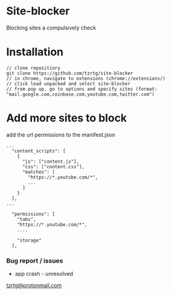 # Site-blocker

Blocking sites a compulsively check

<!-- # Components -->
<!-- ![diagram](assets/stay-focused-diagram.svg) -->

# Installation

```
// clone repositiory
git clone https://github.com/tzrtg/site-blocker
// in chrome, navigate to extensions (chrome://extensions/)
// click load unpacked and select site-blocker
// from pop up, go to options and specify sites (format: "mail.google.com,coinbase.com,youtube.com,twitter.com")
```

# Add more sites to block

add the url permissions to the manifest.json

```
...
  "content_scripts": [
    {
      "js": ["content.js"],
      "css": ["content.css"],
      "matches": [
        "https://*.youtube.com/*",
        ...
      ]
    }
  ],
...

  "permissions": [
    "tabs",
    "https://*.youtube.com/*",
    ....

    "storage"
  ],
```

### Bug report / issues
* app crash - unresolved

tzrtg@protonmail.com
